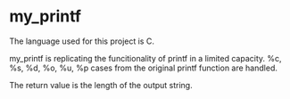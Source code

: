 # my_printf

The language used for this project is C.

my_printf is replicating the funcitionality of printf in a limited capacity.
%c, %s, %d, %o, %u, %p cases from the original printf function are handled.

The return value is the length of the output string.
